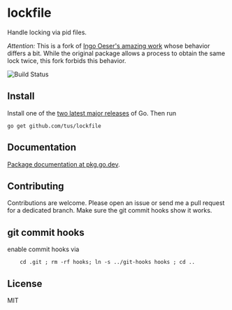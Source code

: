 lockfile
=========
Handle locking via pid files.

*Attention:* This is a fork of [Ingo Oeser's amazing work](https://github.com/nightlyone/lockfile) whose behavior differs a bit. While the original package allows a process to obtain the same lock twice, this fork forbids this behavior.

![Build Status](https://github.com/tus/lockfile/actions/workflows/ci.yml/badge.svg)

Install
-------

Install one of the [two latest major releases](https://go.dev/dl/) of Go. Then run

```
go get github.com/tus/lockfile
```

Documentation
-------------

[Package documentation at pkg.go.dev](https://pkg.go.dev/github.com/tus/lockfile).

Contributing
------------

Contributions are welcome. Please open an issue or send me a pull request for a dedicated branch.
Make sure the git commit hooks show it works.

git commit hooks
-----------------------
enable commit hooks via

        cd .git ; rm -rf hooks; ln -s ../git-hooks hooks ; cd ..


License
-------
MIT
